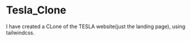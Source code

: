 # Tesla_Clone
I have created a CLone of the TESLA website(just the landing page), using tailwindcss.
